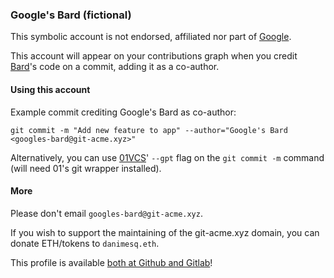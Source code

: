 ### Google's Bard (fictional)

This symbolic account is not endorsed, affiliated nor part of [Google](https://alphabet.xyz/).

This account will appear on your contributions graph when you credit [Bard](https://bard.google.com/chat)'s code on a commit, adding it as a co-author.

#### Using this account

Example commit crediting Google's Bard as co-author:

`git commit -m "Add new feature to app" --author="Google's Bard <googles-bard@git-acme.xyz>"`

Alternatively, you can use [01VCS](http://gitabc.xyz/#/01VCS/01)' `--gpt` flag on the `git commit -m` command (will need 01's git wrapper installed).

#### More

Please don't email `googles-bard@git-acme.xyz`.

If you wish to support the maintaining of the git-acme.xyz domain, you can donate ETH/tokens to `danimesq.eth`.

This profile is available [both at Github and Gitlab](http://gitabc.xyz/#/creditbard)!
